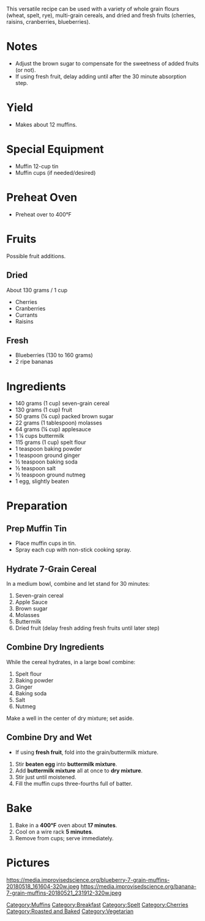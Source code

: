 This versatile recipe can be used with a variety of whole grain flours
(wheat, spelt, rye), multi-grain cereals, and dried and fresh fruits
(cherries, raisins, cranberries, blueberries).

# Notes

-   Adjust the brown sugar to compensate for the sweetness of added
    fruits (or not).
-   If using fresh fruit, delay adding until after the 30 minute
    absorption step.

# Yield

-   Makes about 12 muffins.

# Special Equipment

-   Muffin 12-cup tin
-   Muffin cups (if needed/desired)

# Preheat Oven

-   Preheat over to 400°F

# Fruits

Possible fruit additions.

## Dried

About 130 grams / 1 cup

-   Cherries
-   Cranberries
-   Currants
-   Raisins

## Fresh

-   Blueberries (130 to 160 grams)
-   2 ripe bananas

# Ingredients

-   140 grams (1 cup) seven-grain cereal
-   130 grams (1 cup) fruit
-   50 grams (¼ cup) packed brown sugar
-   22 grams (1 tablespoon) molasses
-   64 grams (¼ cup) applesauce
-   1 ¼ cups buttermilk
-   115 grams (1 cup) spelt flour
-   1 teaspoon baking powder
-   1 teaspoon ground ginger
-   ½ teaspoon baking soda
-   ½ teaspoon salt
-   ½ teaspoon ground nutmeg
-   1 egg, slightly beaten

# Preparation

## Prep Muffin Tin

-   Place muffin cups in tin.
-   Spray each cup with non-stick cooking spray.

## Hydrate 7-Grain Cereal

In a medium bowl, combine and let stand for 30 minutes:

1.  Seven-grain cereal
2.  Apple Sauce
3.  Brown sugar
4.  Molasses
5.  Buttermilk
6.  Dried fruit (delay fresh adding fresh fruits until later step)

## Combine Dry Ingredients

While the cereal hydrates, in a large bowl combine:

1.  Spelt flour
2.  Baking powder
3.  Ginger
4.  Baking soda
5.  Salt
6.  Nutmeg

Make a well in the center of dry mixture; set aside.

## Combine Dry and Wet

-   If using **fresh fruit**, fold into the grain/buttermilk mixture.

1.  Stir **beaten egg** into **buttermilk mixture**.
2.  Add **buttermilk mixture** all at once to **dry mixture**.
3.  Stir just until moistened.
4.  Fill the muffin cups three-fourths full of batter.

# Bake

1.  Bake in a **400°F** oven about **17 minutes**.
2.  Cool on a wire rack **5 minutes**.
3.  Remove from cups; serve immediately.

# Pictures

<https://media.improvisedscience.org/blueberry-7-grain-muffins-20180518_161604-320w.jpeg>
<https://media.improvisedscience.org/banana-7-grain-muffins-20180521_231912-320w.jpeg>

[Category:Muffins](Category:Muffins "wikilink")
[Category:Breakfast](Category:Breakfast "wikilink")
[Category:Spelt](Category:Spelt "wikilink")
[Category:Cherries](Category:Cherries "wikilink") [Category:Roasted and
Baked](Category:Roasted_and_Baked "wikilink")
[Category:Vegetarian](Category:Vegetarian "wikilink")